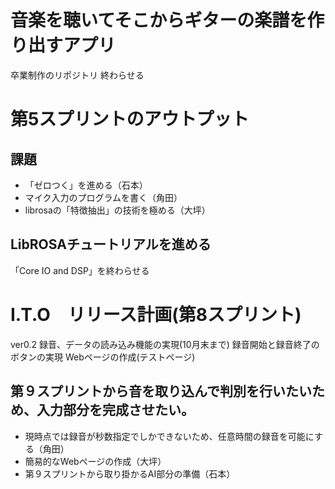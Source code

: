 # 音楽を聴いてそこからギターの楽譜を作り出すアプリ
卒業制作のリポジトリ
終わらせる
# 第5スプリントのアウトプット
## 課題
- 「ゼロつく」を進める（石本）
- マイク入力のプログラムを書く（角田）
- librosaの「特徴抽出」の技術を極める（大坪）
## LibROSAチュートリアルを進める
「Core IO and DSP」を終わらせる

# I.T.O　リリース計画(第8スプリント)

ver0.2 録音、データの読み込み機能の実現(10月末まで)
録音開始と録音終了のボタンの実現
 Webページの作成(テストページ)
## 第９スプリントから音を取り込んで判別を行いたいため、入力部分を完成させたい。

- 現時点では録音が秒数指定でしかできないため、任意時間の録音を可能にする（角田）
- 簡易的なWebページの作成（大坪）
- 第９スプリントから取り掛かるAI部分の準備（石本）
